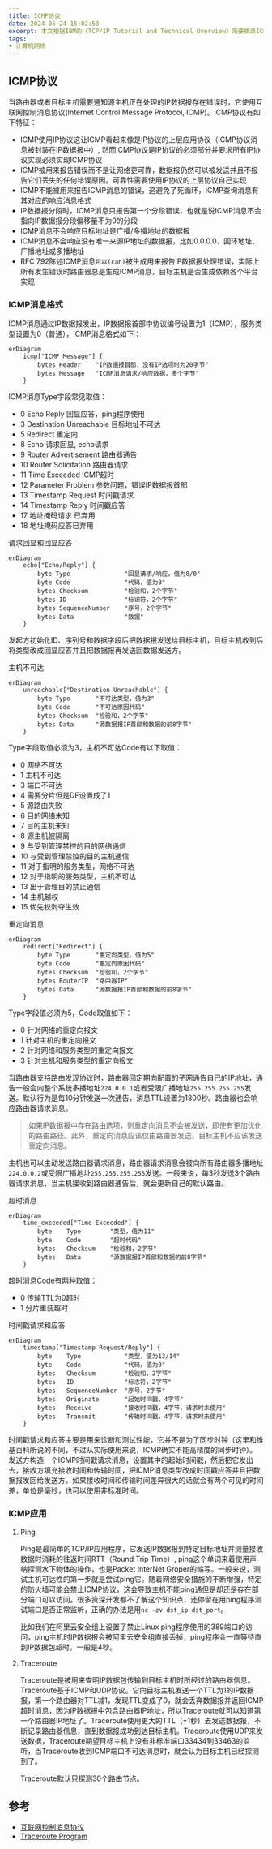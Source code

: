 ```yaml
---
title: ICMP协议
date: 2024-05-24 15:02:53
excerpt: 本文根据IBM的《TCP/IP Tutorial and Technical Overview》简要摘录ICMP协议相关知识
tags:
- 计算机网络
---
```


## ICMP协议

当路由器或者目标主机需要通知源主机正在处理的IP数据报存在错误时，它使用互联网控制消息协议(Internet Control Message Protocol, ICMP)。ICMP协议有如下特征：

- ICMP使用IP协议这让ICMP看起来像是IP协议的上层应用协议（ICMP协议消息被封装在IP数据报中）, 然而ICMP协议是IP协议的必须部分并要求所有IP协议实现必须实现ICMP协议
- ICMP被用来报告错误而不是让网络更可靠，数据报仍然可以被发送并且不报告它们丢失的任何错误原因。可靠性需要使用IP协议的上层协议自己实现
- ICMP不能被用来报告ICMP消息的错误，这避免了死循环，ICMP查询消息有其对应的响应消息格式
- IP数据报分段时，ICMP消息只报告第一个分段错误，也就是说ICMP消息不会指向IP数据报分段偏移量不为0的分段
- ICMP消息不会响应目标地址是广播/多播地址的数据报
- ICMP消息不会响应没有唯一来源IP地址的数据报，比如0.0.0.0、回环地址、广播地址或多播地址
- RFC 792陈述ICMP消息`可以(can)`被生成用来报告IP数据报处理错误，实际上所有发生错误时路由器总是生成ICMP消息，目标主机是否生成依赖各个平台实现

### ICMP消息格式

ICMP消息通过IP数据报发出，IP数据报首部中协议编号设置为1（ICMP），服务类型设置为0（普通），ICMP消息格式如下：

```mermaid
erDiagram
    icmp["ICMP Message"] {
        bytes Header    "IP数据报首部，没有IP选项时为20字节"
        bytes Message   "ICMP消息请求/响应数据，多个字节"
    }
```

ICMP消息Type字段常见取值：

- 0 Echo Reply 回显应答，ping程序使用
- 3 Destination Unreachable 目标地址不可达
- 5 Redirect 重定向
- 8 Echo 请求回显, echo请求
- 9 Router Advertisement 路由器通告
- 10 Router Solicitation 路由器请求
- 11 Time Exceeded ICMP超时
- 12 Parameter Problem 参数问题，错误IP数据报首部
- 13 Timestamp Request 时间戳请求
- 14 Timestamp Reply 时间戳应答
- 17 地址掩码请求 已弃用
- 18 地址掩码应答已弃用


请求回显和回显应答

```mermaid
erDiagram
    echo["Echo/Reply"] {
        byte Type               "回显请求/响应，值为8/0"
        byte Code               "代码，值为0"
        bytes Checksum          "检验和，2个字节"
        bytes ID                "标识符，2个字节"
        bytes SequenceNumber    "序号，2个字节"
        bytes Data              "数据"
    }
```

发起方初始化ID、序列号和数据字段后把数据报发送给目标主机，目标主机收到后将类型改成回显应答并且把数据报再发送回数据发送方。


主机不可达

```mermaid
erDiagram
    unreachable["Destination Unreachable"] {
        byte Type       "不可达类型，值为3"
        byte Code       "不可达原因代码"
        bytes Checksum  "检验和，2个字节"
        bytes Data      "源数据报IP首部和数据的前8字节"
    }
```

Type字段取值必须为3，主机不可达Code有以下取值：

- 0 网络不可达
- 1 主机不可达
- 3 端口不可达
- 4 需要分片但是DF设置成了1
- 5 源路由失败
- 6 目的网络未知
- 7 目的主机未知
- 8 源主机被隔离
- 9 与受到管理禁控的目的网络通信
- 10 与受到管理禁控的目的主机通信
- 11 对于指明的服务类型，网络不可达
- 12 对于指明的服务类型，主机不可达
- 13 出于管理目的禁止通信
- 14 主机越权
- 15 优先权剥夺生效

重定向消息

```mermaid
erDiagram
    redirect["Redirect"] {
        byte Type       "重定向类型，值为5"
        byte Code       "重定向原因代码"
        bytes Checksum  "检验和，2个字节"
        bytes RouterIP  "路由器IP"
        bytes Data      "源数据报IP首部和数据的前8字节"
    }
```

Type字段值必须为5，Code取值如下：

- 0 针对网络的重定向报文
- 1 针对主机的重定向报文
- 2 针对网络和服务类型的重定向报文
- 3 针对主机和服务类型的重定向报文

当路由器支持路由发现协议时，路由器回定期向配置的子网通告自己的IP地址，通告一般会向整个系统多播地址`224.0.0.1`或者受限广播地址`255.255.255.255`发送。默认行为是每10分钟发送一次通告，消息TTL设置为1800秒。路由器也会响应路由器请求消息。

> 如果IP数据报中存在路由选项，则重定向消息不会被发送，即使有更加优化的路由路径。此外，重定向消息应该仅由路由器发送，目标主机不应该发送重定向消息。

主机也可以主动发送路由器请求消息，路由器请求消息会被向所有路由器多播地址`224.0.0.2`或受限广播地址`255.255.255.255`发送。一般来说，每3秒发送3个路由器请求消息，当主机接收到路由器通告后，就会更新自己的默认路由。

超时消息

```mermaid
erDiagram
    time_exceeded["Time Exceeded"] {
        byte    Type        "类型，值为11"
        byte    Code        "超时代码"
        bytes   Checksum    "检验和，2字节"
        bytes   Data        "源数据报IP首部和数据的前8字节"
    }
```

超时消息Code有两种取值：

- 0 传输TTL为0超时
- 1 分片重装超时

时间戳请求和应答

```mermaid
erDiagram
    timestamp["Timestamp Request/Reply"] {
        byte    Type            "类型，值为13/14"
        byte    Code            "代码，值为0"
        bytes   Checksum        "检验和，2字节"
        bytes   ID              "标志符，2字节"
        bytes   SequenceNumber  "序号，2字节"
        bytes   Originate       "起始时间戳，4字节"
        bytes   Receive         "接收时间戳，4字节，请求时未使用"
        bytes   Transmit        "传输时间戳，4字节，请求时未使用"
    }
```

时间戳请求和应答主要是用来诊断和测试性能，它并不是为了同步时钟（这里和维基百科所说的不同，不过从实际使用来说，ICMP确实不能高精度的同步时钟）。发送方构造一个ICMP时间戳请求消息，设置其中的起始时间戳，然后把它发出去，接收方填充接收时间和传输时间，把ICMP消息类型改成时间戳应答并且把数据报发回给发送方。如果接收时间和传输时间差异很大的话就会有两个可见的时间差，单位是毫秒，也可以使用非标准时间。

### ICMP应用

1. Ping

    Ping是最简单的TCP/IP应用程序，它发送IP数据报到特定目标地址并测量接收数据时消耗的往返时间RTT（Round Trip Time）, ping这个单词来着使用声纳探测水下物体的操作，也是Packet InterNet Groper的缩写。一般来说，测试主机可达性的第一步就是尝试ping它。随着网络安全措施的不断增强，特定的防火墙可能会禁止ICMP协议，这会导致主机不能ping通但是却还是存在部分端口可以访问。很多资深开发都不了解这个知识点，还停留在用ping程序测试端口是否正常监听，正确的办法是用`nc -zv dst_ip dst_port`。

    比如我们在阿里云安全组上设置了禁止Linux ping程序使用的389端口的访问，ping主机时IP数据报会被阿里云安全组直接丢掉，ping程序会一直等待直到IP数据包超时，一般是4秒。

2. Traceroute

    Traceroute是被用来查明IP数据包传输到目标主机时所经过的路由器信息。Traceroute基于ICMP和UDP协议。它向目标主机发送一个TTL为1的IP数据报，第一个路由器对TTL减1，发现TTL变成了0，就会丢弃数据报并返回ICMP超时消息，因为IP数据报中包含路由器IP地址，所以Traceroute就可以知道第一个路由器IP地址了。Traceroute使用更大的TTL（+1秒）去发送数据报，不断记录路由器信息，直到数据报成功到达目标主机。Traceroute使用UDP来发送数据，Traceroute期望目标主机上没有非标准端口33434到33463的监听，当Traceroute收到ICMP端口不可达消息时，就会认为目标主机已经探测到了。
    
    Traceroute默认只探测30个路由节点。

## 参考

- [互联网控制消息协议](https://zh.wikipedia.org/wiki/%E4%BA%92%E8%81%94%E7%BD%91%E6%8E%A7%E5%88%B6%E6%B6%88%E6%81%AF%E5%8D%8F%E8%AE%AE)
- [Traceroute Program](https://www.websitepulse.com/kb/traceroute_program)